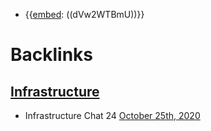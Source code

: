 - {{[embed](<embed.md>): ((dVw2WTBmU))}}

# Backlinks
## [Infrastructure](<Infrastructure.md>)
- Infrastructure Chat 24 [October 25th, 2020](<October 25th, 2020.md>)

